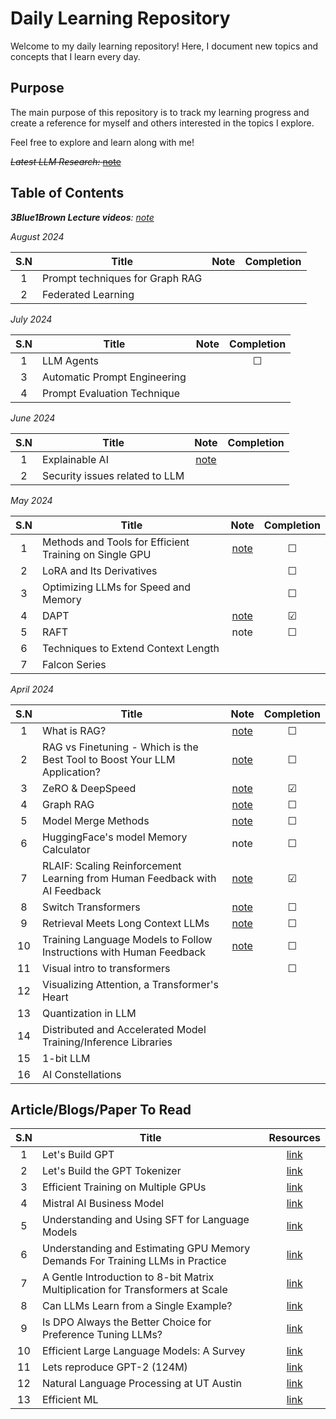 # Daily Learning Repository

Welcome to my daily learning repository! Here, I document new topics and concepts that I learn every day.
## Purpose
The main purpose of this repository is to track my learning progress and create a reference for myself and others interested in the topics I explore.

Feel free to explore and learn along with me!

~~*Latest LLM Research:* [note](./Recent-Research/README.md)~~
## Table of Contents

***3Blue1Brown Lecture videos**: [note](./3Blue1Brown/README.md)* 


*August 2024*

| S.N | Title | Note | Completion |
| :--: | ---- | ---- | ---- |
| 1 | Prompt techniques for Graph RAG |  |  |
| 2 | Federated Learning |  |  |

*July 2024*

| S.N | Title | Note | Completion |
| :--: | ---- | :--: | :--: |
| 1 | LLM Agents |  | &#x2610; |
| 3 | Automatic Prompt Engineering |  |  |
| 4 | Prompt Evaluation Technique |  |  |

*June 2024*

| S.N | Title | Note | Completion |
| :--: | ---- | :--: | :--: |
| 1 | Explainable AI | [note](./Explainable-AI/README.md) |  |
| 2 | Security issues related to LLM |  |  |

*May 2024*

| S.N | Title | Note | Completion |
| :--: | ---- | :--: | :--: |
| 1 | Methods and Tools for Efficient Training on Single GPU | [note](./HuggingFace/Efficient-Training/README.md) | &#x2610; |
| 2 | LoRA and Its Derivatives |  | &#x2610; |
| 3 | Optimizing LLMs for Speed and Memory |  | &#x2610; |
| 4 | DAPT | [note](./DAPT/README.md) | &#x2611; |
| 5 | RAFT | note | &#x2610; |
| 6 | Techniques to Extend Context Length  |  |  |
| 7 | Falcon Series |  |  |

*April 2024*

| S.N | Title | Note | Completion |
| :--: | ---- | :--: | :--: |
| 1 | What is RAG? | [note](Daily-Learning/RAG/README.md) | &#x2610; |
| 2 | RAG vs Finetuning - Which is the Best Tool to Boost Your LLM Application? | [note](./RAG-vs-Finetuning/README.md) | &#x2610; |
| 3 | ZeRO & DeepSpeed | [note](DeepSpeed/README.md) | &#x2611; |
| 4 | Graph RAG | [note](./Graph-RAG/README.md) | &#x2610; |
| 5 | Model Merge Methods | [note](./Model-Merge/README.md) | &#x2610; |
| 6 | HuggingFace's model Memory Calculator | note | &#x2610; |
| 7 | RLAIF: Scaling Reinforcement Learning from Human Feedback with AI Feedback | [note](./RLAIF/README.md) | &#x2611; |
| 8 | Switch Transformers | [note](Daily-Learning/Switch-Transformers/README.md) | &#x2610; |
| 9 | Retrieval Meets Long Context LLMs | [note](./Retrieval/README.md) | &#x2610; |
| 10 | Training Language Models to Follow Instructions with Human Feedback | [note](./RLHF/README.md) | &#x2610; |
| 11 | Visual intro to transformers |  | &#x2610; |
| 12 | Visualizing Attention, a Transformer's Heart |  |  |
| 13 | Quantization in LLM |  |  |
| 14 | Distributed and Accelerated Model Training/Inference Libraries |  |  |
| 15 | 1-bit LLM |  |  |
| 16 | AI Constellations |  |  |
## Article/Blogs/Paper To Read
| S.N | Title | Resources |
| :--: | ---- | :--: |
| 1 | Let's Build GPT | [link](https://www.youtube.com/watch?v=kCc8FmEb1nY&ab_channel=AndrejKarpathy) |
| 2 | Let's Build the GPT Tokenizer | [link](https://www.youtube.com/watch?v=zduSFxRajkE&ab_channel=AndrejKarpathy) |
| 3 | Efficient Training on Multiple GPUs | [link](https://huggingface.co/docs/transformers/main/en/perf_train_gpu_many) |
| 4 | Mistral AI Business Model | [link](https://research.contrary.com/reports/mistral-ai) |
| 5 | Understanding and Using SFT for Language Models | [link](https://cameronrwolfe.substack.com/p/understanding-and-using-supervised) |
| 6 | Understanding and Estimating GPU Memory Demands For Training LLMs in Practice | [link](https://medium.com/@maxshapp/understanding-and-estimating-gpu-memory-demands-for-training-llms-in-practise-c5ef20a4baff) |
| 7 | A Gentle Introduction to 8-bit Matrix Multiplication for Transformers at Scale | [link](https://huggingface.co/blog/hf-bitsandbytes-integration) |
| 8 | Can LLMs Learn from a Single Example? | [link](https://www.fast.ai/posts/2023-09-04-learning-jumps/) |
| 9 | Is DPO Always the Better Choice for Preference Tuning LLMs? | [link](https://deci.ai/blog/dpo-preference-tuning-llms/) |
| 10 | Efficient Large Language Models: A Survey | [link](https://github.com/AIoT-MLSys-Lab/Efficient-LLMs-Survey?tab=readme-ov-file) |
| 11 | Lets reproduce GPT-2 (124M) | [link](https://www.youtube.com/watch?v=l8pRSuU81PU&ab_channel=AndrejKarpathy) |
| 12 | Natural Language Processing at UT Austin | [link](https://www.youtube.com/playlist?list=PLofp2YXfp7TZZ5c7HEChs0_wfEfewLDs7) |
| 13 | Efficient ML  | [link](https://www.youtube.com/playlist?list=PL80kAHvQbh-pT4lCkDT53zT8DKmhE0idB) |
